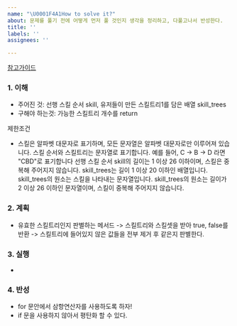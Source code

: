 ```yaml
---
name: "\U0001F4A1How to solve it?"
about: 문제를 풀기 전에 어떻게 먼저 풀 것인지 생각을 정리하고, 다풀고나서 반성한다.
title: ''
labels: ''
assignees: ''

---
```


[참고가이드](https://megaptera.notion.site/6-5f9b4105eb0748fd8f8baa631d92d6ea)

### 1. 이해
- 주어진 것: 선행 스킬 순서 skill, 유저들이 만든 스킬트리1를 담은 배열 skill_trees
- 구해야 하는것: 가능한 스킬트리 개수를 return

제한조건
- 스킬은 알파벳 대문자로 표기하며, 모든 문자열은 알파벳 대문자로만 이루어져 있습니다.
  스킬 순서와 스킬트리는 문자열로 표기합니다.
  예를 들어, C → B → D 라면 "CBD"로 표기합니다
  선행 스킬 순서 skill의 길이는 1 이상 26 이하이며, 스킬은 중복해 주어지지 않습니다.
  skill_trees는 길이 1 이상 20 이하인 배열입니다.
  skill_trees의 원소는 스킬을 나타내는 문자열입니다.
  skill_trees의 원소는 길이가 2 이상 26 이하인 문자열이며, 스킬이 중복해 주어지지 않습니다.

### 2. 계획
- 유효한 스킬트리인지 판별하는 메서드 -> 스킬트리와 스킬셋을 받아 true, false를 반환 -> 스킬트리에 들어있지 않은 값들을 전부 제거 후 같은지 판별한다.

### 3. 실행
- 

### 4. 반성
- for 문안에서 삼항연산자를 사용하도록 하자!
- if 문을 사용하지 않아서 평탄화 할 수 있다. 
